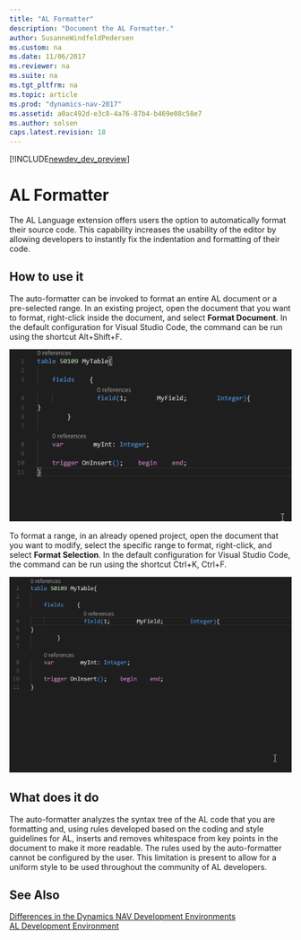 ```yaml
---
title: "AL Formatter"
description: "Document the AL Formatter."
author: SusanneWindfeldPedersen
ms.custom: na
ms.date: 11/06/2017
ms.reviewer: na
ms.suite: na
ms.tgt_pltfrm: na
ms.topic: article
ms.prod: "dynamics-nav-2017"
ms.assetid: a0ac492d-e3c8-4a76-87b4-b469e08c58e7
ms.author: solsen
caps.latest.revision: 18
---
```


[!INCLUDE[newdev_dev_preview](includes/newdev_dev_preview.md)]

# AL Formatter
The AL Language extension offers users the option to automatically format their source code. This capability increases the usability of the editor by allowing developers to instantly fix the indentation and formatting of their code. 

## How to use it
The auto-formatter can be invoked to format an entire AL document or a pre-selected range. In an existing project, open the document that you want to format, right-click inside the document, and select **Format Document**. In the default configuration for Visual Studio Code, the command can be run using the shortcut Alt+Shift+F.

![Format Document](media/format-document.gif)  

To format a range, in an already opened project, open the document that you want to modify, select the specific range to format, right-click, and select **Format Selection**. In the default configuration for Visual Studio Code, the command can be run using the shortcut Ctrl+K, Ctrl+F.


![Format Selection](media/format-selection.gif)

## What does it do
The auto-formatter analyzes the syntax tree of the AL code that you are formatting and, using rules developed based on the coding and style guidelines for AL, inserts and removes whitespace from key points in the document to make it more readable.
The rules used by the auto-formatter cannot be configured by the user. This limitation is present to allow for a uniform style to be used throughout the community of AL developers.

## See Also
[Differences in the Dynamics NAV Development Environments](devenv-differences.md)  
[AL Development Environment](devenv-reference-overview.md)  
